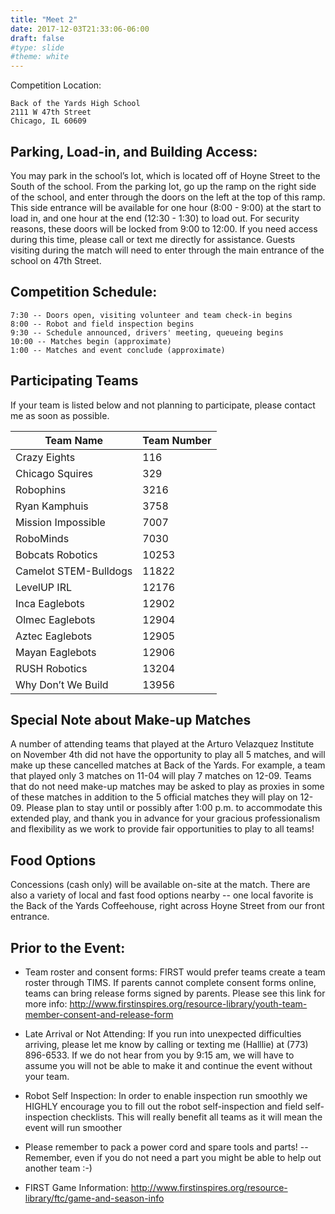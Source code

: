 ```yaml
---
title: "Meet 2"
date: 2017-12-03T21:33:06-06:00
draft: false
#type: slide
#theme: white
---
```

Competition Location:

```text
Back of the Yards High School
2111 W 47th Street
Chicago, IL 60609
```

## Parking, Load-in, and Building Access:

You may park in the school’s lot, which is located off of Hoyne Street to the South of the school.  From the parking lot, go up the ramp on the right side of the school, and enter through the doors on the left at the top of this ramp.  This side entrance will be available for one hour (8:00 - 9:00) at the start to load in, and one hour at the end (12:30 - 1:30) to load out.  For security reasons, these doors will be locked from 9:00 to 12:00.  If you need access during this time, please call or text me directly for assistance.  Guests visiting during the match will need to enter through the main entrance of the school on 47th Street.

## Competition Schedule:

```text
7:30 -- Doors open, visiting volunteer and team check-in begins
8:00 -- Robot and field inspection begins
9:30 -- Schedule announced, drivers' meeting, queueing begins
10:00 -- Matches begin (approximate)
1:00 -- Matches and event conclude (approximate)
```

## Participating Teams

If your team is listed below and not planning to participate, please contact me as soon as possible.

| Team Name |   Team Number |
|-----------|---------------|
| Crazy Eights | 116 |
| Chicago Squires| 329 |
| Robophins | 3216 |
| Ryan Kamphuis | 3758 |
| Mission Impossible | 7007 |
| RoboMinds | 7030 |
| Bobcats Robotics | 10253 |
| Camelot STEM-Bulldogs | 11822 |
|LevelUP IRL | 12176 |
| Inca Eaglebots | 12902 |
| Olmec Eaglebots | 12904 |
| Aztec Eaglebots | 12905 |
| Mayan Eaglebots | 12906 |
| RUSH Robotics | 13204 |
| Why Don’t We Build | 13956 |

## Special Note about Make-up Matches

A number of attending teams that played at the Arturo Velazquez Institute on November 4th did not have the opportunity to play all 5 matches, and will make up these cancelled matches at Back of the Yards.  For example, a team that played only 3 matches on 11-04 will play 7 matches on 12-09.  Teams that do not need make-up matches may be asked to play as proxies in some of these matches in addition to the 5 official matches they will play on 12-09.  Please plan to stay until or possibly after 1:00 p.m. to accommodate this extended play, and thank you in advance for your gracious professionalism and flexibility as we work to provide fair opportunities to play to all teams!

## Food Options

Concessions (cash only) will be available on-site at the match.  There are also a variety of local and fast food options nearby -- one local favorite is the Back of the Yards Coffeehouse, right across Hoyne Street from our front entrance.  

## Prior to the Event:

*    Team roster and consent forms: FIRST would prefer teams create a team roster through TIMS.  If parents cannot complete consent forms online, teams can bring release forms signed by parents. Please see this link for more info:  http://www.firstinspires.org/resource-library/youth-team-member-consent-and-release-form

*    Late Arrival or Not Attending: If you run into unexpected difficulties arriving, please let me know by calling or texting me (Halllie) at (773) 896-6533.  If we do not hear from you by 9:15 am, we will have to assume you will not be able to make it and continue the event without your team.

*    Robot Self Inspection: In order to enable inspection run smoothly we HIGHLY encourage you to fill out the robot self-inspection and field self-inspection checklists. This will really benefit all teams as it will mean the event will run smoother

*    Please remember to pack a power cord and spare tools and parts! -- Remember, even if you do not need a part you might be able to help out another team :-)

*    FIRST Game Information:  http://www.firstinspires.org/resource-library/ftc/game-and-season-info

